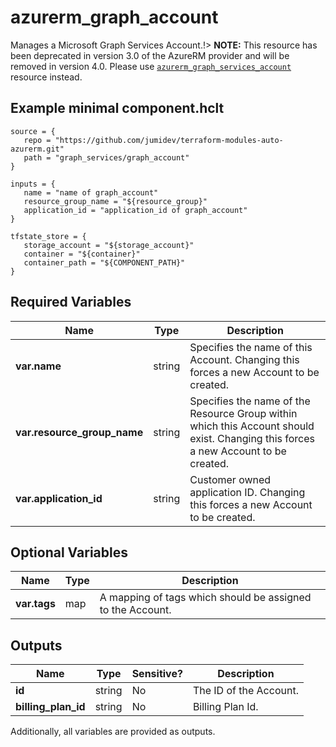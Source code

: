 # azurerm_graph_account

Manages a Microsoft Graph Services Account.!> **NOTE:** This resource has been deprecated in version 3.0 of the AzureRM provider and will be removed in version 4.0. Please use [`azurerm_graph_services_account`](https://registry.terraform.io/providers/hashicorp/azurerm/latest/docs/resources/graph_services_account) resource instead.

## Example minimal component.hclt

```hcl
source = {
   repo = "https://github.com/jumidev/terraform-modules-auto-azurerm.git" 
   path = "graph_services/graph_account" 
}

inputs = {
   name = "name of graph_account" 
   resource_group_name = "${resource_group}" 
   application_id = "application_id of graph_account" 
}

tfstate_store = {
   storage_account = "${storage_account}" 
   container = "${container}" 
   container_path = "${COMPONENT_PATH}" 
}

```

## Required Variables

| Name | Type |  Description |
| ---- | --------- |  ----------- |
| **var.name** | string |  Specifies the name of this Account. Changing this forces a new Account to be created. | 
| **var.resource_group_name** | string |  Specifies the name of the Resource Group within which this Account should exist. Changing this forces a new Account to be created. | 
| **var.application_id** | string |  Customer owned application ID. Changing this forces a new Account to be created. | 

## Optional Variables

| Name | Type |  Description |
| ---- | --------- |  ----------- |
| **var.tags** | map |  A mapping of tags which should be assigned to the Account. | 



## Outputs

| Name | Type | Sensitive? | Description |
| ---- | ---- | --------- | --------- |
| **id** | string | No  | The ID of the Account. | 
| **billing_plan_id** | string | No  | Billing Plan Id. | 

Additionally, all variables are provided as outputs.

